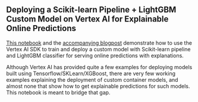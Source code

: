 ## Deploying a Scikit-learn Pipeline + LightGBM Custom Model on Vertex AI for Explainable Online Predictions

[This notebook](https://github.com/pankajrsingla/vertex_ai/blob/main/xai_skl_lgbm.ipynb) and the [accompanying blogpost](https://medium.com/@pankaj_singla/vertex-ai-is-all-you-need-ba3a22c349dc) demonstrate how to use the Vertex AI SDK to train and deploy a custom model with Scikit-learn pipeline and LightGBM classifier for serving online predictions with explanations. 

Although Vertex AI has provided quite a few examples for deploying models built using Tensorflow/SKLearn/XGBoost, there are very few working examples explaining the deployment of custom container models, and almost none that show how to get explainable predictions for such models. This notebook is meant to bridge that gap.
